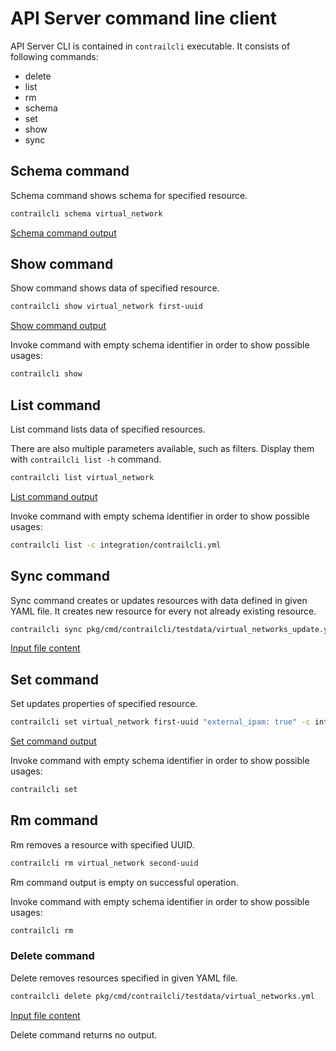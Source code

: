 # API Server command line client

API Server CLI is contained in `contrailcli` executable.
It consists of following commands:

- delete
- list
- rm
- schema
- set
- show
- sync

## Schema command

Schema command shows schema for specified resource.

```bash
contrailcli schema virtual_network
```

[Schema command output](../pkg/cmd/contrailcli/testdata/virtual_network_schema.yml)

## Show command

Show command shows data of specified resource.

```bash
contrailcli show virtual_network first-uuid
```

[Show command output](../pkg/cmd/contrailcli/testdata/virtual_network_showed.yml)

Invoke command with empty schema identifier in order to show possible usages:

```bash
contrailcli show
```

## List command

List command lists data of specified resources.

There are also multiple parameters available, such as filters.
Display them with `contrailcli list -h` command.

```bash
contrailcli list virtual_network
```

[List command output](../pkg/cmd/contrailcli/testdata/virtual_networks_listed.yml)

Invoke command with empty schema identifier in order to show possible usages:

```bash
contrailcli list -c integration/contrailcli.yml
```

## Sync command

Sync command creates or updates resources with data defined in given YAML file.
It creates new resource for every not already existing resource.

```bash
contrailcli sync pkg/cmd/contrailcli/testdata/virtual_networks_update.yml
```

[Input file content](../pkg/cmd/contrailcli/testdata/virtual_networks_update.yml)

## Set command

Set updates properties of specified resource.

```bash
contrailcli set virtual_network first-uuid "external_ipam: true" -c integration/contrailcli.yml
```

[Set command output](../pkg/cmd/contrailcli/testdata/virtual_networks_set_output.yml)

Invoke command with empty schema identifier in order to show possible usages:

```bash
contrailcli set
```

## Rm command

Rm removes a resource with specified UUID.

```bash
contrailcli rm virtual_network second-uuid
```

Rm command output is empty on successful operation.

Invoke command with empty schema identifier in order to show possible usages:

```bash
contrailcli rm
```

### Delete command

Delete removes resources specified in given YAML file.

```bash
contrailcli delete pkg/cmd/contrailcli/testdata/virtual_networks.yml
```

[Input file content](../pkg/cmd/contrailcli/testdata/virtual_networks.yml)

Delete command returns no output.
